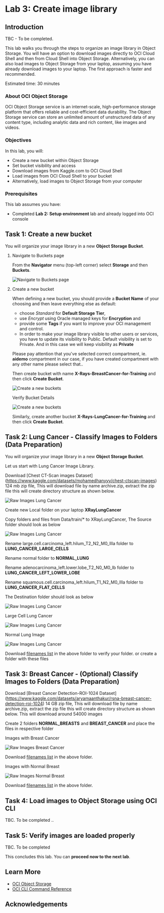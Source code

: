 # Lab 3: Create image library

## Introduction

TBC - To be completed. 

This lab walks you through the steps to organize an image library in Object Storage. You will have an option to download images directly to OCI Cloud Shell and then from Cloud Shell into Object Storage. Alternatively, you can also load images to Object Storage from your laptop, assuming you have already download images to your laptop. The first approach is faster and recommended.

Estimated time: 30 minutes

### About OCI Object Storage

OCI Object Storage service is an internet-scale, high-performance storage platform that offers reliable and cost-efficient data durability. The Object Storage service can store an unlimited amount of unstructured data of any content type, including analytic data and rich content, like images and videos.

### Objectives

In this lab, you will:

* Create a new bucket within Object Storage
* Set bucket visibility and access
* Download images from Kaggle.com to OCI Cloud Shell
* Load images from OCI Cloud Shell to your bucket
* Alternatively, load images to Object Storage from your computer

### Prerequisites

This lab assumes you have:

* Completed **Lab 2: Setup environment** lab and already logged into OCI console

## Task 1: Create a new bucket

You will organize your image library in a new **Object Storage Bucket**.

1. Navigate to Buckets page

    From the **Navigator** menu (top-left corner) select **Storage** and then **Buckets**.

    ![Navigate to Buckets page](images/navigate-to-buckets.png " ")

2. Create a new bucket

    When defining a new bucket, you should provide a **Bucket Name** of your choosing and then leave everything else as default:
    * choose *Standard* for **Default Storage Tier**,
    * use *Encrypt* using Oracle managed keys for **Encryption** and
    * provide some **Tags** if you want to improve your OCI management and control.
    * In order to make your image library visible to other users or services, you have to update its visibility to Public. Default visibility is set to Private. And in this case we will keep visibility as **Private**

    Please pay attention that you've selected correct compartment, ie. **aidemo** compartment in our case, if you have created compartment with any other name please select that..

    Then create bucket with name  **X-Rays-BreastCancer-for-Training** and then click **Create Bucket**.

    ![Create a new buckets](images/create-bucket-1.png " ")

    Verify Bucket Details

    ![Create a new buckets](images/create-bucket-1-details.png " ")

    Similarly, create another bucket **X-Rays-LungCancer-for-Training** and then click **Create Bucket**.
 

## Task 2: Lung Cancer - Classify Images to Folders (Data Preparation)

You will organize your image library in a new **Object Storage Bucket**.

Let us start with Lung Cancer Image Library.

Download [Chest CT-Scan images Dataset] (https://www.kaggle.com/datasets/mohamedhanyyy/chest-ctscan-images) 124 mb zip file, This will download file by name archive.zip, extract the zip file this will create directory structure as shown below.

![Raw Images Lung Cancer](images/raw-images.png " ")

Create new Local folder on your laptop **XRayLungCancer**

Copy folders and files from Data/train/* to XRayLungCancer, The Source folder should look as below

![Raw Images Lung Cancer](images/lung-cancer-new-folder.png " ")

Rename large.cell.carcinoma\_left.hilum\_T2\_N2\_M0\_IIIa folder to **LUNG\_CANCER\_LARGE\_CELLS**

Rename normal folder to **NORMAL\_LUNG**

Rename adenocarcinoma\_left.lower.lobe\_T2\_N0\_M0\_Ib folder to **LUNG\_CANCER\_LEFT\_LOWER\_LOBE**

Rename squamous.cell.carcinoma\_left.hilum\_T1\_N2\_M0\_IIIa folder to **LUNG\_CANCER\_FLAT\_CELLS**

The Destination folder should look as below

![Raw Images Lung Cancer](images/lung-cancer-cleaned-folders.png " ")

Large Cell Lung Cancer

![Raw Images Lung Cancer](images/large-cell.png " ")

Normal Lung Image

![Raw Images Lung Cancer](images/normal-lung.png " ")

Download [filenames list](files/normal-lungs.txt) in the above folder to verify your folder. or create a folder with these files

## Task 3: Breast Cancer - (Optional) Classify Images to Folders (Data Preparation)

Download [Breast Cancer Detection-ROI-1024 Dataset] (https://www.kaggle.com/datasets/aryamaanthakur/rsna-breast-cancer-detection-roi-1024) 14 GB zip file, This will download file by name archive.zip, extract the zip file this will create directory structure as shown below. This will download around 54000 images

Create 2 folders **NORMAL\_BREASTS** and **BREAST\_CANCER** and place the files in respective folder

Images with Breast Cancer 

![Raw Images Breast Cancer](images/breast-cancer.png " ")

Download [filenames list](files/breast-cancer-images.txt) in the above folder.

Images with Normal Breast

![Raw Images Normal Breast](images/normal-breast.png " ")

Download [filenames list](files/normal-breasts.txt) in the above folder.

## Task 4: Load images to Object Storage using OCI CLI

 TBC. To be completed ..
 
## Task 5: Verify images are loaded properly

 TBC. To be completed

This concludes this lab. You can **proceed now to the next lab**.

## Learn More

* [OCI Object Storage](https://docs.oracle.com/en-us/iaas/Content/Object/home.htm)
* [OCI CLI Command Reference](https://docs.oracle.com/en-us/iaas/tools/oci-cli/3.22.3/oci_cli_docs/oci.html)


## Acknowledgements 
